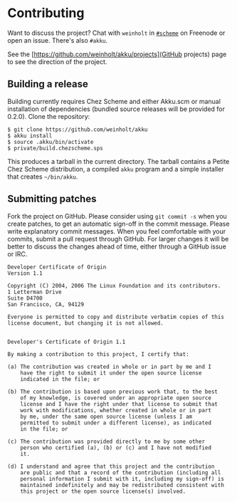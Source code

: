 # Contributing

Want to discuss the project? Chat with `weinholt`
in [`#scheme`](irc://irc.freenode.org/#scheme) on Freenode or open an
issue. There's also `#akku`.

See the [https://github.com/weinholt/akku/projects](GitHub projects)
page to see the direction of the project.

## Building a release

Building currently requires Chez Scheme and either Akku.scm or manual
installation of dependencies (bundled source releases will be provided
for 0.2.0). Clone the repository:

```
$ git clone https://github.com/weinholt/akku
$ akku install
$ source .akku/bin/activate
$ private/build.chezscheme.sps
```

This produces a tarball in the current directory. The tarball contains
a Petite Chez Scheme distribution, a compiled `akku` program and a
simple installer that creates `~/bin/akku`.

## Submitting patches

Fork the project on GitHub. Please consider using `git commit -s` when
you create patches, to get an automatic sign-off in the commit
message. Please write explanatory commit messages. When you feel
comfortable with your commits, submit a pull request through GitHub.
For larger changes it will be better to discuss the changes ahead of
time, either through a GitHub issue or IRC.

```
Developer Certificate of Origin
Version 1.1

Copyright (C) 2004, 2006 The Linux Foundation and its contributors.
1 Letterman Drive
Suite D4700
San Francisco, CA, 94129

Everyone is permitted to copy and distribute verbatim copies of this
license document, but changing it is not allowed.


Developer's Certificate of Origin 1.1

By making a contribution to this project, I certify that:

(a) The contribution was created in whole or in part by me and I
    have the right to submit it under the open source license
    indicated in the file; or

(b) The contribution is based upon previous work that, to the best
    of my knowledge, is covered under an appropriate open source
    license and I have the right under that license to submit that
    work with modifications, whether created in whole or in part
    by me, under the same open source license (unless I am
    permitted to submit under a different license), as indicated
    in the file; or

(c) The contribution was provided directly to me by some other
    person who certified (a), (b) or (c) and I have not modified
    it.

(d) I understand and agree that this project and the contribution
    are public and that a record of the contribution (including all
    personal information I submit with it, including my sign-off) is
    maintained indefinitely and may be redistributed consistent with
    this project or the open source license(s) involved.
```
